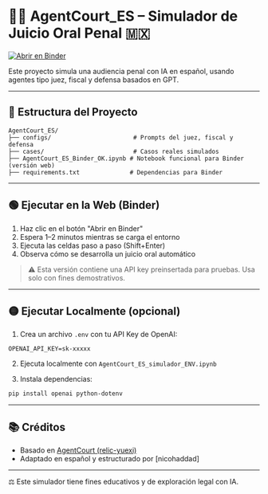 # 🧑‍⚖️ AgentCourt_ES – Simulador de Juicio Oral Penal 🇲🇽

[![Abrir en Binder](https://mybinder.org/badge_logo.svg)](https://mybinder.org/v2/gh/nicohaddad/AgentCourt_ES/HEAD?filepath=AgentCourt_ES_Binder_OK.ipynb)

Este proyecto simula una audiencia penal con IA en español, usando agentes tipo juez, fiscal y defensa basados en GPT.

---

## 📁 Estructura del Proyecto

```
AgentCourt_ES/
├── configs/                       # Prompts del juez, fiscal y defensa
├── cases/                         # Casos reales simulados
├── AgentCourt_ES_Binder_OK.ipynb # Notebook funcional para Binder (versión web)
├── requirements.txt              # Dependencias para Binder
```

---

## 🟢 Ejecutar en la Web (Binder)

1. Haz clic en el botón "Abrir en Binder"
2. Espera 1–2 minutos mientras se carga el entorno
3. Ejecuta las celdas paso a paso (Shift+Enter)
4. Observa cómo se desarrolla un juicio oral automático

> ⚠️ Esta versión contiene una API key preinsertada para pruebas. Usa solo con fines demostrativos.

---

## 🟡 Ejecutar Localmente (opcional)

1. Crea un archivo `.env` con tu API Key de OpenAI:
```
OPENAI_API_KEY=sk-xxxxx
```

2. Ejecuta localmente con `AgentCourt_ES_simulador_ENV.ipynb`

3. Instala dependencias:
```bash
pip install openai python-dotenv
```

---

## 📚 Créditos

- Basado en [AgentCourt (relic-yuexi)](https://github.com/relic-yuexi/AgentCourt)
- Adaptado en español y estructurado por [nicohaddad]

---

⚖️ Este simulador tiene fines educativos y de exploración legal con IA.
